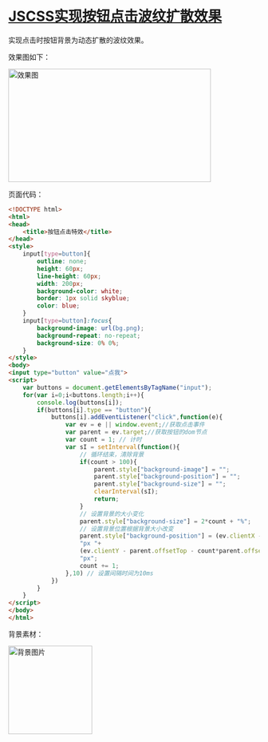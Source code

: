 # [JSCSS实现按钮点击波纹扩散效果](https://blog.csdn.net/woaidouya123/article/details/103467158)
<p>实现点击时按钮背景为动态扩散的波纹效果。</p> 
<p>效果图如下：</p> 
<p><img alt="效果图" class="has" height="227" src="https://img-blog.csdnimg.cn/2019121010020312.gif" width="406"></p> 
<p>页面代码：</p> 

```html
<!DOCTYPE html>
<html>
<head>
	<title>按钮点击特效</title>
</head>
<style>
	input[type=button]{
	    outline: none;
	    height: 60px;
	    line-height: 60px;
	    width: 200px;
	    background-color: white;
	    border: 1px solid skyblue;
	    color: blue;
	}
	input[type=button]:focus{
		background-image: url(bg.png);
	    background-repeat: no-repeat;
	    background-size: 0% 0%;
	}
</style>
<body>
<input type="button" value="点我">
<script>
	var buttons = document.getElementsByTagName("input");
	for(var i=0;i<buttons.length;i++){
		console.log(buttons[i]);
		if(buttons[i].type == "button"){
			buttons[i].addEventListener("click",function(e){
				var ev = e || window.event;//获取点击事件
				var parent = ev.target;//获取按钮的dom节点
				var count = 1; // 计时
				var sI = setInterval(function(){
					// 循环结束，清除背景
					if(count > 100){
						parent.style["background-image"] = "";
						parent.style["background-position"] = "";
						parent.style["background-size"] = "";
						clearInterval(sI);
						return;
					}
					// 设置背景的大小变化
					parent.style["background-size"] = 2*count + "%";
					// 设置背景位置根据背景大小改变
					parent.style["background-position"] = (ev.clientX - parent.offsetLeft - count*parent.offsetWidth/100)+
					"px "+
					(ev.clientY - parent.offsetTop - count*parent.offsetWidth/100)+
					"px";
					count += 1;
				},10) // 设置间隔时间为10ms
			})
		}
	}
</script>
</body>
</html>
``` 
<p>背景素材：</p> 
<p><img alt="背景图片" class="has" height="177" src="https://img-blog.csdnimg.cn/20191209230402721.png" width="168"></p>
